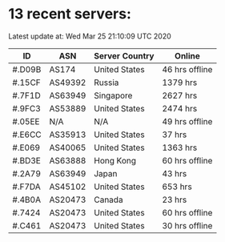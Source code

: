# 13 recent servers:

Latest update at: Wed Mar 25 21:10:09 UTC 2020

| ID | ASN | Server Country | Online |
| -- | --- | -------------- | ------ |
| #.D09B | AS174 | United States | 46 hrs offline |
| #.15CF | AS49392 | Russia | 1379 hrs |
| #.7F1D | AS63949 | Singapore | 2627 hrs |
| #.9FC3 | AS53889 | United States | 2474 hrs |
| #.05EE | N/A | N/A | 49 hrs offline |
| #.E6CC | AS35913 | United States | 37 hrs |
| #.E069 | AS40065 | United States | 1363 hrs |
| #.BD3E | AS63888 | Hong Kong | 60 hrs offline |
| #.2A79 | AS63949 | Japan | 43 hrs |
| #.F7DA | AS45102 | United States | 653 hrs |
| #.4B0A | AS20473 | Canada | 23 hrs |
| #.7424 | AS20473 | United States | 60 hrs offline |
| #.C461 | AS20473 | United States | 30 hrs offline |

